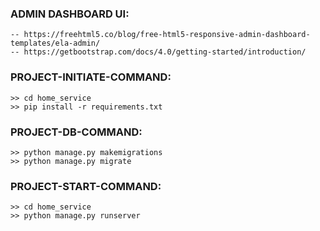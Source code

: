 ###  ADMIN DASHBOARD UI: 
    -- https://freehtml5.co/blog/free-html5-responsive-admin-dashboard-templates/ela-admin/
    -- https://getbootstrap.com/docs/4.0/getting-started/introduction/
    

### PROJECT-INITIATE-COMMAND:
    >> cd home_service
    >> pip install -r requirements.txt

### PROJECT-DB-COMMAND:
    >> python manage.py makemigrations
    >> python manage.py migrate


### PROJECT-START-COMMAND:
    >> cd home_service
    >> python manage.py runserver


